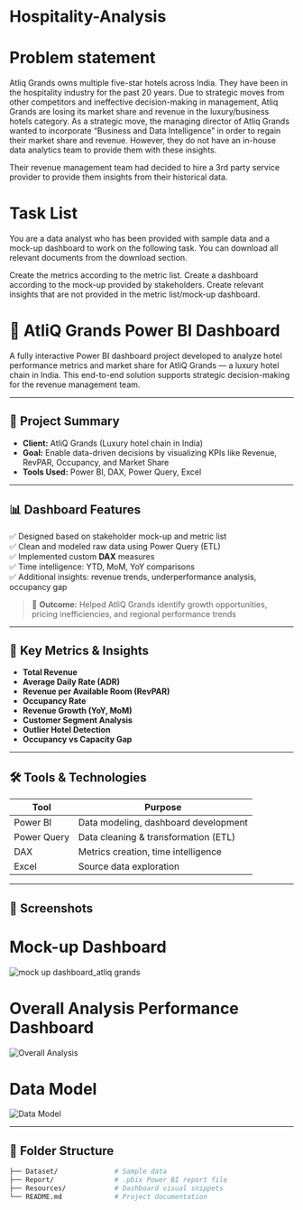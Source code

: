 # Hospitality-Analysis

# Problem statement
Atliq Grands owns multiple five-star hotels across India. They have been in the hospitality industry for the past 20 years. Due to strategic moves from other competitors and ineffective decision-making in management, Atliq Grands are losing its market share and revenue in the luxury/business hotels category. As a strategic move, the managing director of Atliq Grands wanted to incorporate “Business and Data Intelligence” in order to regain their market share and revenue. However, they do not have an in-house data analytics team to provide them with these insights.

Their revenue management team had decided to hire a 3rd party service provider to provide them insights from their historical data.

# Task List
You are a data analyst who has been provided with sample data and a mock-up dashboard to work on the following task. You can download all relevant documents from the download section.

Create the metrics according to the metric list.
Create a dashboard according to the mock-up provided by stakeholders.
Create relevant insights that are not provided in the metric list/mock-up dashboard.

# 🏨 AtliQ Grands Power BI Dashboard

A fully interactive Power BI dashboard project developed to analyze hotel performance metrics and market share for AtliQ Grands — a luxury hotel chain in India. This end-to-end solution supports strategic decision-making for the revenue management team.

---

## 📌 Project Summary

- **Client:** AtliQ Grands (Luxury hotel chain in India)
- **Goal:** Enable data-driven decisions by visualizing KPIs like Revenue, RevPAR, Occupancy, and Market Share
- **Tools Used:** Power BI, DAX, Power Query, Excel

---

## 📊 Dashboard Features

✅ Designed based on stakeholder mock-up and metric list  
✅ Clean and modeled raw data using Power Query (ETL)  
✅ Implemented custom **DAX** measures  
✅ Time intelligence: YTD, MoM, YoY comparisons  
✅ Additional insights: revenue trends, underperformance analysis, occupancy gap  

> 🎯 **Outcome:** Helped AtliQ Grands identify growth opportunities, pricing inefficiencies, and regional performance trends

---

## 🔧 Key Metrics & Insights

- **Total Revenue**
- **Average Daily Rate (ADR)**
- **Revenue per Available Room (RevPAR)**
- **Occupancy Rate**
- **Revenue Growth (YoY, MoM)**
- **Customer Segment Analysis**
- **Outlier Hotel Detection**
- **Occupancy vs Capacity Gap**

---

## 🛠 Tools & Technologies

| Tool        | Purpose                                |
|-------------|----------------------------------------|
| Power BI    | Data modeling, dashboard development   |
| Power Query | Data cleaning & transformation (ETL)   |
| DAX         | Metrics creation, time intelligence    |
| Excel       | Source data exploration                |

---

## 📸 Screenshots

# Mock-up Dashboard
![mock up dashboard_atliq grands](https://github.com/user-attachments/assets/83bc379b-d572-46aa-923a-8dfc44af9afe)

# Overall Analysis Performance Dashboard
![Overall Analysis](https://github.com/user-attachments/assets/975f088c-d712-411e-b806-e594119eb838)

# Data Model
![Data Model](https://github.com/user-attachments/assets/e6e45cce-3f86-4462-bd78-288a53e5625e)



---

## 🧩 Folder Structure

```bash
├── Dataset/              # Sample data
├── Report/               # .pbix Power BI report file
├── Resources/            # Dashboard visual snippets
└── README.md             # Project documentation

